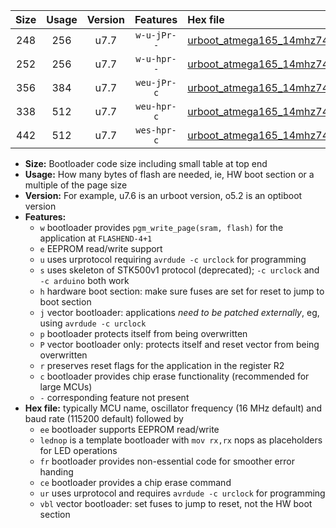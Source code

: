 |Size|Usage|Version|Features|Hex file|
|:-:|:-:|:-:|:-:|:--|
|248|256|u7.7|`w-u-jPr--`|[urboot_atmega165_14mhz7456_57600bps_lednop_ur_vbl.hex](https://raw.githubusercontent.com/stefanrueger/urboot.hex/main/mcus/atmega165/fcpu_14mhz7456/57600_bps/urboot_atmega165_14mhz7456_57600bps_lednop_ur_vbl.hex)|
|252|256|u7.7|`w-u-hpr--`|[urboot_atmega165_14mhz7456_57600bps_lednop_fr_ur.hex](https://raw.githubusercontent.com/stefanrueger/urboot.hex/main/mcus/atmega165/fcpu_14mhz7456/57600_bps/urboot_atmega165_14mhz7456_57600bps_lednop_fr_ur.hex)|
|356|384|u7.7|`weu-jPr-c`|[urboot_atmega165_14mhz7456_57600bps_ee_lednop_fr_ce_ur_vbl.hex](https://raw.githubusercontent.com/stefanrueger/urboot.hex/main/mcus/atmega165/fcpu_14mhz7456/57600_bps/urboot_atmega165_14mhz7456_57600bps_ee_lednop_fr_ce_ur_vbl.hex)|
|338|512|u7.7|`weu-hpr-c`|[urboot_atmega165_14mhz7456_57600bps_ee_lednop_fr_ce_ur.hex](https://raw.githubusercontent.com/stefanrueger/urboot.hex/main/mcus/atmega165/fcpu_14mhz7456/57600_bps/urboot_atmega165_14mhz7456_57600bps_ee_lednop_fr_ce_ur.hex)|
|442|512|u7.7|`wes-hpr-c`|[urboot_atmega165_14mhz7456_57600bps_ee_lednop_fr_ce.hex](https://raw.githubusercontent.com/stefanrueger/urboot.hex/main/mcus/atmega165/fcpu_14mhz7456/57600_bps/urboot_atmega165_14mhz7456_57600bps_ee_lednop_fr_ce.hex)|

- **Size:** Bootloader code size including small table at top end
- **Usage:** How many bytes of flash are needed, ie, HW boot section or a multiple of the page size
- **Version:** For example, u7.6 is an urboot version, o5.2 is an optiboot version
- **Features:**
  + `w` bootloader provides `pgm_write_page(sram, flash)` for the application at `FLASHEND-4+1`
  + `e` EEPROM read/write support
  + `u` uses urprotocol requiring `avrdude -c urclock` for programming
  + `s` uses skeleton of STK500v1 protocol (deprecated); `-c urclock` and `-c arduino` both work
  + `h` hardware boot section: make sure fuses are set for reset to jump to boot section
  + `j` vector bootloader: applications *need to be patched externally*, eg, using `avrdude -c urclock`
  + `p` bootloader protects itself from being overwritten
  + `P` vector bootloader only: protects itself and reset vector from being overwritten
  + `r` preserves reset flags for the application in the register R2
  + `c` bootloader provides chip erase functionality (recommended for large MCUs)
  + `-` corresponding feature not present
- **Hex file:** typically MCU name, oscillator frequency (16 MHz default) and baud rate (115200 default) followed by
  + `ee` bootloader supports EEPROM read/write
  + `lednop` is a template bootloader with `mov rx,rx` nops as placeholders for LED operations
  + `fr` bootloader provides non-essential code for smoother error handing
  + `ce` bootloader provides a chip erase command
  + `ur` uses urprotocol and requires `avrdude -c urclock` for programming
  + `vbl` vector bootloader: set fuses to jump to reset, not the HW boot section
